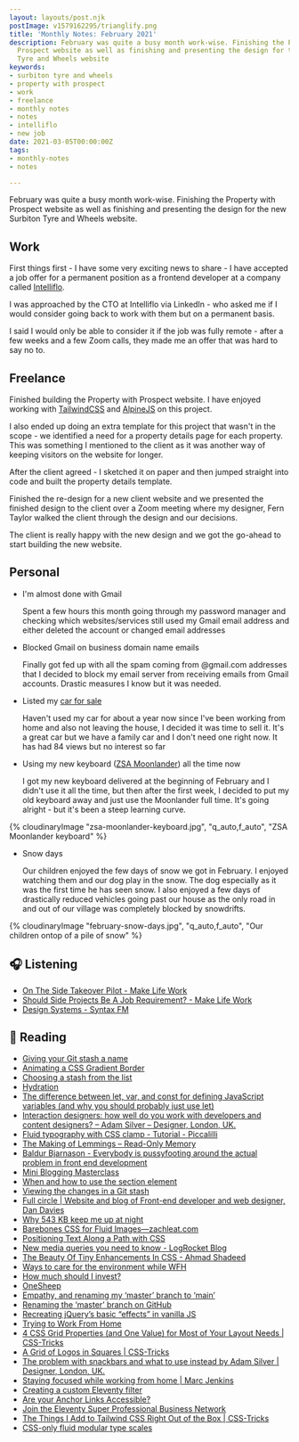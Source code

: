 ```yaml
---
layout: layouts/post.njk
postImage: v1579162295/trianglify.png
title: 'Monthly Notes: February 2021'
description: February was quite a busy month work-wise. Finishing the Property with
  Prospect website as well as finishing and presenting the design for the new Surbiton
  Tyre and Wheels website
keywords:
- surbiton tyre and wheels
- property with prospect
- work
- freelance
- monthly notes
- notes
- intelliflo
- new job
date: 2021-03-05T00:00:00Z
tags:
- monthly-notes
- notes

---
```

February was quite a busy month work-wise. Finishing the Property with Prospect website as well as finishing and presenting the design for the new Surbiton Tyre and Wheels website.

## Work

First things first - I have some very exciting news to share - I have accepted a job offer for a permanent position as a frontend developer at a company called [Intelliflo](https://www.intelliflo.com/uk).

I was approached by the CTO at Intelliflo via LinkedIn - who asked me if I would consider going back to work with them but on a permanent basis.

I said I would only be able to consider it if the job was fully remote - after a few weeks and a few Zoom calls, they made me an offer that was hard to say no to.

## Freelance

Finished building the Property with Prospect website. I have enjoyed working with [TailwindCSS](https://tailwindcss.com/) and [AlpineJS](https://github.com/alpinejs/alpine/) on this project.

I also ended up doing an extra template for this project that wasn't in the scope - we identified a need for a property details page for each property. This was something I mentioned to the client as it was another way of keeping visitors on the website for longer.

After the client agreed - I sketched it on paper and then jumped straight into code and built the property details template.

Finished the re-design for a new client website and we presented the finished design to the client over a Zoom meeting where my designer, Fern Taylor walked the client through the design and our decisions.

The client is really happy with the new design and we got the go-ahead to start building the new website.

## Personal

* I'm almost done with Gmail  

  Spent a few hours this month going through my password manager and checking which websites/services still used my Gmail email address and either deleted the account or changed email addresses
* Blocked Gmail on business domain name emails  

  Finally got fed up with all the spam coming from @gmail.com addresses that I decided to block my email server from receiving emails from Gmail accounts. Drastic measures I know but it was needed.
* Listed my [car for sale](https://www.ebay.co.uk/itm/224357943141 "Mercedes Benz A Class for sale")  

  Haven't used my car for about a year now since I've been working from home and also not leaving the house, I decided it was time to sell it. It's a great car but we have a family car and I don't need one right now. It has had 84 views but no interest so far
* Using my new keyboard ([ZSA Moonlander](https://www.zsa.io/moonlander/)) all the time now  

  I got my new keyboard delivered at the beginning of February and I didn't use it all the time, but then after the first week, I decided to put my old keyboard away and just use the Moonlander full time. It's going alright - but it's been a steep learning curve.

{% cloudinaryImage "zsa-moonlander-keyboard.jpg", "q_auto,f_auto", "ZSA Moonlander keyboard" %}

* Snow days  

  Our children enjoyed the few days of snow we got in February. I enjoyed watching them and our dog play in the snow. The dog especially as it was the first time he has seen snow. I also enjoyed a few days of drastically reduced vehicles going past our house as the only road in and out of our village was completely blocked by snowdrifts.

{% cloudinaryImage "february-snow-days.jpg", "q_auto,f_auto", "Our children ontop of a pile of snow" %}

## 🎧 Listening

* [On The Side Takeover Pilot - Make Life Work](https://makelifeworkpodcast.com/on-the-side-takeover-pilot/)
* [Should Side Projects Be A Job Requirement? - Make Life Work](https://makelifeworkpodcast.com/should-side-projects-be-a-job-requirement/)
* [Design Systems - Syntax FM](https://syntax.fm/show/056/design-systems)

## 📖 Reading

* [Giving your Git stash a name](https://www.tempertemper.net/blog/giving-your-git-stash-a-name "Giving your Git stash a name")
* [Animating a CSS Gradient Border](https://www.bram.us/2021/01/29/animating-a-css-gradient-border/ "Animating a CSS Gradient Border")
* [Choosing a stash from the list](https://www.tempertemper.net/blog/choosing-a-stash-from-the-list "Choosing a stash from the list")
* [Hydration](https://adactio.com/journal/16404 "Hydration")
* [The difference between let, var, and const for defining JavaScript variables (and why you should probably just use let)](https://gomakethings.com/the-difference-between-let-var-and-const-for-defining-javascript-variables-and-why-you-should-probably-just-use-let/ "The difference between let, var, and const for defining JavaScript variables (and why you should probably just use let)")
* [Interaction designers: how well do you work with developers and content designers? – Adam Silver – Designer, London, UK.](https://adamsilver.io/articles/interaction-designers-how-well-do-you-work-with-developers-and-content-designers/ "Interaction designers: how well do you work with developers and content designers? – Adam Silver – Designer, London, UK.")
* [Fluid typography with CSS clamp - Tutorial - Piccalilli](https://piccalil.li/tutorial/fluid-typography-with-css-clamp "Fluid typography with CSS clamp - Tutorial - Piccalilli")
* [The Making of Lemmings – Read-Only Memory](https://readonlymemory.vg/the-making-of-lemmings/ "The Making of Lemmings – Read-Only Memory")
* [Baldur Bjarnason - Everybody is pussyfooting around the actual problem in front end development](https://notes.baldurbjarnason.com/2021/02/14/everybody-is-pussyfooting.html "Baldur Bjarnason - Everybody is pussyfooting around the actual problem in front end development")
* [Mini Blogging Masterclass](https://amberwilson.co.uk/blog/mini-blogging-masterclass/ "Mini Blogging Masterclass")
* [When and how to use the section element](https://www.tempertemper.net/blog/when-and-how-to-use-the-section-element "When and how to use the section element")
* [Viewing the changes in a Git stash](https://www.tempertemper.net/blog/viewing-the-changes-in-a-git-stash "Viewing the changes in a Git stash")
* [Full circle | Website and blog of Front-end developer and web designer, Dan Davies](https://www.dan-davies.co.uk/full-circle "Full circle | Website and blog of Front-end developer and web designer, Dan Davies")
* [Why 543 KB keep me up at night](https://matuzo.at/blog/why-543kb-keep-me-up-at-night/ "Why 543 KB keep me up at night")
* [Barebones CSS for Fluid Images—zachleat.com](https://www.zachleat.com/web/fluid-images/ "Barebones CSS for Fluid Images—zachleat.com")
* [Positioning Text Along a Path with CSS](https://css-irl.info/positioning-text-along-a-path-with-css/ "Positioning Text Along a Path with CSS")
* [New media queries you need to know - LogRocket Blog](https://blog.logrocket.com/new-media-queries-you-need-to-know/ "New media queries you need to know - LogRocket Blog")
* [The Beauty Of Tiny Enhancements In CSS - Ahmad Shadeed](http://ishadeed.com/article/tiny-enhancements-in-css/ "The Beauty Of Tiny Enhancements In CSS - Ahmad Shadeed")
* [Ways to care for the environment while WFH](https://whereby.com/blog/guides/ways-to-care-for-the-environment-while-wfh "Ways to care for the environment while WFH")
* [How much should I invest?](https://blog.freetrade.io/how-much-should-i-invest-2c7c3b989479 "How much should I invest?")
* [OneSheep](https://onesheep.org/insights/working-from-home "OneSheep")
* [Empathy, and renaming my ‘master’ branch to ‘main’](https://www.tempertemper.net/blog/empathy-and-renaming-my-master-branch-to-main "Empathy, and renaming my ‘master’ branch to ‘main’")
* [Renaming the ‘master’ branch on GitHub](https://www.tempertemper.net/blog/renaming-the-master-branch-on-github "Renaming the ‘master’ branch on GitHub")
* [Recreating jQuery’s basic “effects” in vanilla JS](https://kbarker.dev/2020/03/22/recreating-jquerys-basic-effects-in-vanilla-js.html "Recreating jQuery’s basic “effects” in vanilla JS")
* [Trying to Work From Home](https://meyerweb.com/eric/thoughts/2020/03/18/trying-to-work-from-home/ "Trying to Work From Home")
* [4 CSS Grid Properties (and One Value) for Most of Your Layout Needs | CSS-Tricks](https://css-tricks.com/4-css-grid-properties-and-one-value-for-most-of-your-layout-needs/ "4 CSS Grid Properties (and One Value) for Most of Your Layout Needs | CSS-Tricks")
* [A Grid of Logos in Squares | CSS-Tricks](https://css-tricks.com/a-grid-of-logos-in-squares/ "A Grid of Logos in Squares | CSS-Tricks")
* [The problem with snackbars and what to use instead by Adam Silver | Designer, London, UK.](https://adamsilver.io/articles/the-problem-with-snackbars-and-what-to-use-instead/ "The problem with snackbars and what to use instead by Adam Silver | Designer, London, UK.")
* [Staying focused while working from home | Marc Jenkins](https://www.marcjenkins.co.uk/staying-focused-while-working-from-home/ "Staying focused while working from home | Marc Jenkins")
* [Creating a custom Eleventy filter](https://daily-dev-tips.com/posts/creating-a-custom-eleventy-filter/ "Creating a custom Eleventy filter")
* [Are your Anchor Links Accessible?](https://amberwilson.co.uk/blog/are-your-anchor-links-accessible/ "Are your Anchor Links Accessible?")
* [Join the Eleventy Super Professional Business Network](https://www.11ty.dev/ "Join the Eleventy Super Professional Business Network")
* [The Things I Add to Tailwind CSS Right Out of the Box | CSS-Tricks](https://css-tricks.com/custom-tailwind-css/ "The Things I Add to Tailwind CSS Right Out of the Box | CSS-Tricks")
* [CSS-only fluid modular type scales](https://utopia.fyi/blog/css-modular-scales/ "CSS-only fluid modular type scales")
